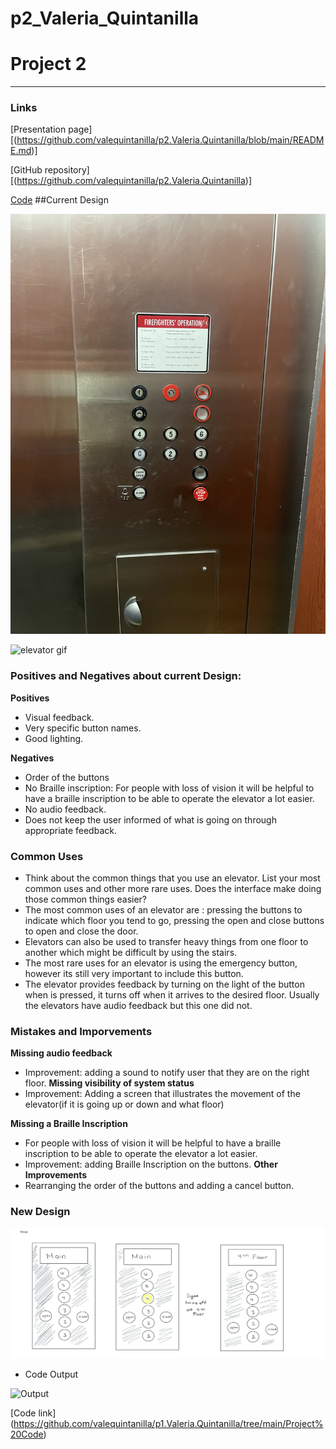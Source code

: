 # p2_Valeria_Quintanilla
# Project 2

---


### Links
[Presentation page][(https://github.com/valequintanilla/p2.Valeria.Quintanilla/blob/main/README.md)]

[GitHub repository]
[(https://github.com/valequintanilla/p2.Valeria.Quintanilla)]

[Code](https://github.com/valequintanilla/p1.Valeria.Quintanilla/tree/main/Project%20Code)
##Current Design

![elevator](https://github.com/valequintanilla/p1.Valeria.Quintanilla/blob/main/Images/p1.Valeria.Quintanilla.JPG)

![elevator gif](https://github.com/valequintanilla/p1.Valeria.Quintanilla/blob/main/Images/p1.Valeria.Quintanilla.gif)
### Positives and Negatives about current Design:

**Positives**
- Visual feedback.
- Very specific button names.
- Good lighting.

**Negatives**
- Order of the buttons
- No Braille inscription: For people with loss of vision it will be helpful to have a braille inscription to be able to operate the elevator a lot easier.
- No audio feedback.
- Does not keep the user informed of what is going on through appropriate feedback.



### Common Uses
- Think about the common things that you use an elevator. List your most common uses and other more rare uses. Does the interface make doing those common things easier?
- The most common uses of an elevator are : pressing the buttons to indicate which floor you tend to go, pressing the open and close buttons to open and close the door.
- Elevators can also be used to transfer heavy things from one floor to another which might be difficult by using the stairs.
- The most rare uses for an elevator is using the emergency button, however its still very important to include this button.
- The elevator provides feedback by turning on the light of the button when is pressed, it turns off when it arrives to the desired floor. Usually the elevators have audio feedback but this one did not.


### Mistakes and Imporvements
**Missing audio feedback**
- Improvement: adding a sound to notify user that they are on the right floor.
**Missing visibility of system status**
- Improvement: Adding a screen that illustrates the movement of the elevator(if it is going up or down and what floor)

**Missing a Braille Inscription**
- For people with loss of vision it will be helpful to have a braille inscription to be able to operate the elevator a lot easier.
- Improvement: adding Braille Inscription on the buttons.
**Other Improvements**
- Rearranging the order of the buttons and adding a cancel button.

### New Design

![sketch](https://github.com/valequintanilla/p1.Valeria.Quintanilla/blob/main/Images/P1.Valeria.Quintanilla.png)

- Code Output

![Output](https://github.com/valequintanilla/p1.Valeria.Quintanilla/blob/main/Images/p1.Valeria.Quintanilla2.gif)

[Code link]
(https://github.com/valequintanilla/p1.Valeria.Quintanilla/tree/main/Project%20Code)


